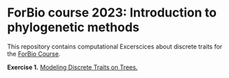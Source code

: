 # ForBio course 2023: Introduction to phylogenetic methods
 
This repository contains computational Excerscices about discrete traits for the [ForBio Course](https://www.forbio.uio.no/events/courses/2021/Bergen_Phylogenetics_2021.html).

**Exercise 1.** [Modeling Discrete Traits on Trees.](https://github.com/sergeitarasov/ForBio-Course/wiki/Modeling-Discrete-Traits-on-Trees)

